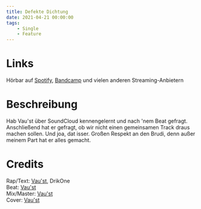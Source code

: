 ```yaml
---
title: Defekte Dichtung
date: 2021-04-21 00:00:00
tags:
    - Single
    - Feature
---
```


# Links

Hörbar auf [Spotify](https://open.spotify.com/track/7s5TqwSCenfdj0M2zywY19?si=4d69b658b2104da7), [Bandcamp](https://verschallertan.bandcamp.com/track/defekte-dichtung-mit-drikone) und vielen anderen Streaming-Anbietern

# Beschreibung

Hab Vau'st über SoundCloud kennengelernt und nach 'nem Beat gefragt. Anschließend hat er gefragt, ob wir nicht einen gemeinsamen Track draus machen sollen. Und joa, dat isser. Großen Respekt an den Brudi, denn außer meinem Part hat er alles gemacht.

# Credits

Rap/Text: [Vau'st](https://www.instagram.com/vau.st/), DrikOne  
Beat: [Vau'st](https://www.instagram.com/vau.st/)  
Mix/Master: [Vau'st](https://www.instagram.com/vau.st/)  
Cover: [Vau'st](https://www.instagram.com/vau.st/)
